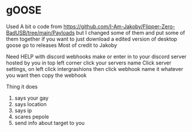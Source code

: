 # gOOSE
Used A bit o code from https://github.com/I-Am-Jakoby/Flipper-Zero-BadUSB/tree/main/Payloads but I changed some of them and put some of them together
if you want to just download a edited version of desktop goose go to releases Most of credit to Jakoby

Need HELP with discord webhooks make or enter in to your discord server hosted by you in top left corner click your servers name 
Click server settings, on left click intergrashions then click webhook name it whatever you want then copy the webhook

Thing it does 
1. says your gay
2. says location
3. says ip
4. scares pepole
5. send info about target to you
